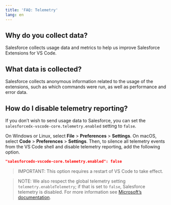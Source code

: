 ```yaml
---
title: 'FAQ: Telemetry'
lang: en
---
```


## Why do you collect data?

Salesforce collects usage data and metrics to help us improve Salesforce Extensions for VS Code.

## What data is collected?

Salesforce collects anonymous information related to the usage of the extensions, such as which commands were run, as well as performance and error data.

## How do I disable telemetry reporting?

If you don’t wish to send usage data to Salesforce, you can set the `salesforcedx-vscode-core.telemetry.enabled` setting to `false`.

On Windows or Linux, select **File** > **Preferences** > **Settings**. On macOS, select **Code** > **Preferences** > **Settings**. Then, to silence all telemetry events from the VS Code shell and disable telemetry reporting, add the following option.

```json
"salesforcedx-vscode-core.telemetry.enabled": false
```

> IMPORTANT: This option requires a restart of VS Code to take effect.

> NOTE: We also respect the global telemetry setting `telemetry.enableTelemetry`; if that is set to `false`, Salesforce telemetry is disabled. For more information see [Microsoft’s documentation](https://code.visualstudio.com/docs/supporting/faq#_how-to-disable-telemetry-reporting).
